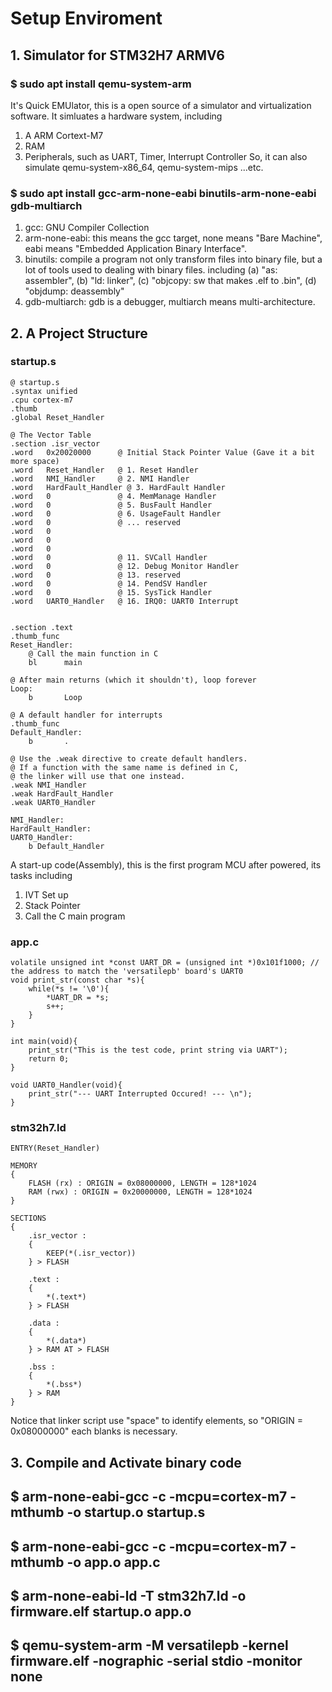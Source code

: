 # Setup Enviroment
## 1. Simulator for STM32H7 ARMV6
### $ sudo apt install qemu-system-arm
It's Quick EMUlator, this is a open source of a simulator and virtualization software.
It simluates a hardware system, including
1. A ARM Cortext-M7
2. RAM
3. Peripherals, such as UART, Timer, Interrupt Controller
So, it can also simulate qemu-system-x86_64, qemu-system-mips ...etc.

### $ sudo apt install gcc-arm-none-eabi binutils-arm-none-eabi gdb-multiarch
1. gcc: GNU Compiler Collection
2. arm-none-eabi: this means the gcc target, none means "Bare Machine", eabi means "Embedded Application Binary Interface".
3. binutils: compile a program not only transform files into binary file, but a lot of tools used to dealing with binary files. including (a) "as: assembler", (b) "ld: linker", (c) "objcopy: sw that makes .elf to .bin", (d) "objdump: deassembly"
4. gdb-multiarch: gdb is a debugger, multiarch means multi-architecture.

## 2. A Project Structure
### startup.s
    @ startup.s
    .syntax unified
    .cpu cortex-m7
    .thumb
    .global Reset_Handler
    
    @ The Vector Table
    .section .isr_vector
    .word   0x20020000      @ Initial Stack Pointer Value (Gave it a bit more space)
    .word   Reset_Handler   @ 1. Reset Handler
    .word   NMI_Handler     @ 2. NMI Handler
    .word   HardFault_Handler @ 3. HardFault Handler
    .word   0               @ 4. MemManage Handler
    .word   0               @ 5. BusFault Handler
    .word   0               @ 6. UsageFault Handler
    .word   0               @ ... reserved
    .word   0
    .word   0
    .word   0
    .word   0               @ 11. SVCall Handler
    .word   0               @ 12. Debug Monitor Handler
    .word   0               @ 13. reserved
    .word   0               @ 14. PendSV Handler
    .word   0               @ 15. SysTick Handler
    .word   UART0_Handler   @ 16. IRQ0: UART0 Interrupt
    
    
    .section .text
    .thumb_func
    Reset_Handler:
        @ Call the main function in C
        bl      main
    
    @ After main returns (which it shouldn't), loop forever
    Loop:
        b       Loop
    
    @ A default handler for interrupts
    .thumb_func
    Default_Handler:
        b       .
    
    @ Use the .weak directive to create default handlers.
    @ If a function with the same name is defined in C,
    @ the linker will use that one instead.
    .weak NMI_Handler
    .weak HardFault_Handler
    .weak UART0_Handler
    
    NMI_Handler:
    HardFault_Handler:
    UART0_Handler:
        b Default_Handler


A start-up code(Assembly), this is the first program MCU after powered, its tasks including
1. IVT Set up
2. Stack Pointer
3. Call the C main program
### app.c
    volatile unsigned int *const UART_DR = (unsigned int *)0x101f1000; // the address to match the 'versatilepb' board's UART0
    void print_str(const char *s){
	    while(*s != '\0'){
		    *UART_DR = *s;
		    s++;
	    }
    }

    int main(void){
	    print_str("This is the test code, print string via UART");
	    return 0;
    }

    void UART0_Handler(void){
	    print_str("--- UART Interrupted Occured! --- \n");
    }


### stm32h7.ld
    ENTRY(Reset_Handler)
    
    MEMORY
    {
    	FLASH (rx) : ORIGIN = 0x08000000, LENGTH = 128*1024
    	RAM (rwx) : ORIGIN = 0x20000000, LENGTH = 128*1024
    }
    
    SECTIONS
    {
    	.isr_vector :
    	{
    		KEEP(*(.isr_vector))
    	} > FLASH
    	
    	.text :
    	{
    		*(.text*)
    	} > FLASH
    	
    	.data :
    	{
    		*(.data*)
    	} > RAM AT > FLASH
    
    	.bss :
    	{
    		*(.bss*)
    	} > RAM
    }
Notice that linker script use "space" to identify elements, so "ORIGIN = 0x08000000" each blanks is necessary.

## 3. Compile and Activate binary code
## $ arm-none-eabi-gcc -c -mcpu=cortex-m7 -mthumb -o startup.o startup.s
## $ arm-none-eabi-gcc -c -mcpu=cortex-m7 -mthumb -o app.o app.c
## $ arm-none-eabi-ld -T stm32h7.ld -o firmware.elf startup.o app.o
## $ qemu-system-arm -M versatilepb -kernel firmware.elf -nographic -serial stdio -monitor none
